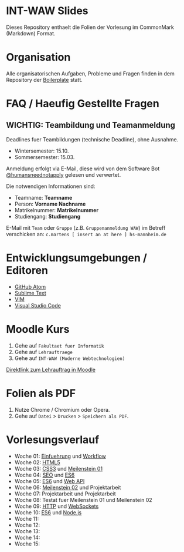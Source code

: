 
# INT-WAW Slides

Dieses Repository enthaelt die Folien der Vorlesung
im CommonMark (Markdown) Format.

# Organisation

Alle organisatorischen Aufgaben, Probleme und Fragen
finden in dem Repository der [Boilerplate](https://github.com/INT-WAW/Boilerplate/issues)
statt.

# FAQ / Haeufig Gestellte Fragen

## WICHTIG: Teambildung und Teamanmeldung

Deadlines fuer Teambildungen (technische Deadline), ohne Ausnahme.

- Wintersemester: 15.10.
- Sommersemester: 15.03.

Anmeldung erfolgt via E-Mail, diese wird von dem Software Bot
[@humansneednotapply](https://github.com/humansneednotapply)
gelesen und verwertet.

Die notwendigen Informationen sind:

- Teamname: **Teamname**
- Person: **Vorname Nachname**
- Matrikelnummer: **Matrikelnummer**
- Studiengang: **Studiengang**

E-Mail mit `Team` oder `Gruppe` (z.B. `Gruppenanmeldung WAW`) im Betreff verschicken an:
`c.martens [ insert an at here ] hs-mannheim.de`


# Entwicklungsumgebungen / Editoren

- [GitHub Atom](https://atom.io)
- [Sublime Text](https://sublimetext.com)
- [VIM](http://www.vim.org)
- [Visual Studio Code](https://code.visualstudio.com)

# Moodle Kurs

1. Gehe auf `Fakultaet fuer Informatik`
2. Gehe auf `Lehrauftraege`
3. Gehe auf `INT-WAW (Moderne Webtechnologien)`

[Direktlink zum Lehrauftrag in Moodle](http://moodle.hs-mannheim.de/enrol/index.php?id=1890)

# Folien als PDF

1. Nutze Chrome / Chromium oder Opera.
2. Gehe auf `Datei` > `Drucken` > `Speichern als PDF`.

# Vorlesungsverlauf

- Woche 01: [Einfuehrung](./book/00-Einfuehrung.md) und [Workflow](./book/01-Workflow.md)
- Woche 02: [HTML5](./book/02-HTML5.md)
- Woche 03: [CSS3](./book/03-CSS3.md) und [Meilenstein 01](./book/03-Meilenstein-01.md)
- Woche 04: [SEO](./book/04-SEO.md) und [ES6](./book/04-ES6.md)
- Woche 05: [ES6](./book/05-ES6.md) und [Web API](./book/05-Web-API.md)
- Woche 06: [Meilenstein 02](./book/06-Meilenstein-02.md) und Projektarbeit
- Woche 07: Projektarbeit und Projektarbeit
- Woche 08: Testat fuer Meilenstein 01 und Meilenstein 02
- Woche 09: [HTTP](./book/09-HTTP.md) und [WebSockets](./book/09-WebSockets.md)
- Woche 10: [ES6](./book/10-ES6.md) und [Node.js](./book/10-NodeJS.md)
- Woche 11:
- Woche 12:
- Woche 13:
- Woche 14:
- Woche 15:

